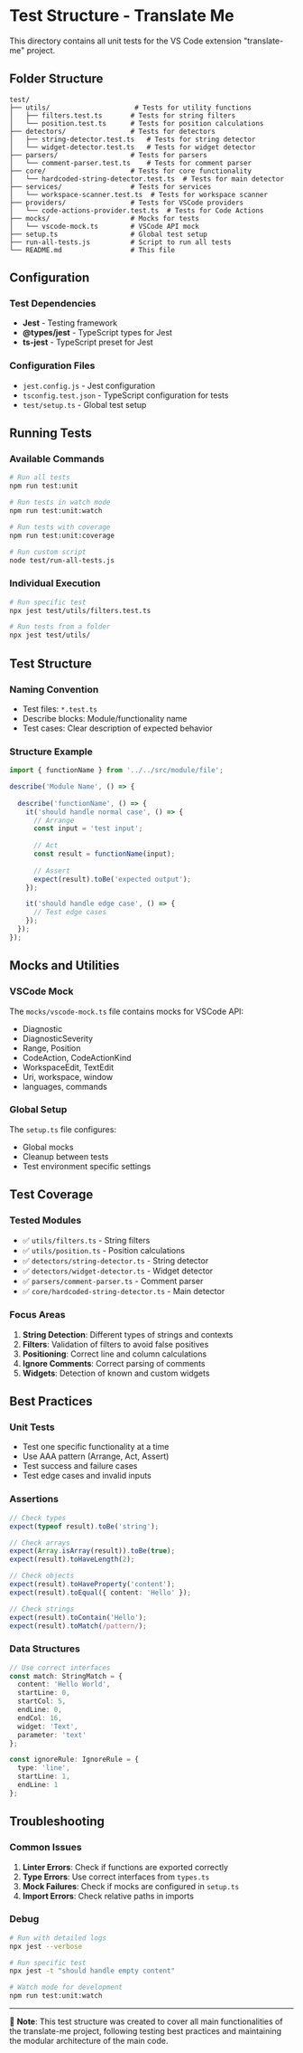 # Test Structure - Translate Me

This directory contains all unit tests for the VS Code extension "translate-me" project.

## Folder Structure

```
test/
├── utils/                     # Tests for utility functions
│   ├── filters.test.ts       # Tests for string filters
│   └── position.test.ts      # Tests for position calculations
├── detectors/                # Tests for detectors
│   ├── string-detector.test.ts   # Tests for string detector
│   └── widget-detector.test.ts   # Tests for widget detector
├── parsers/                  # Tests for parsers
│   └── comment-parser.test.ts    # Tests for comment parser
├── core/                     # Tests for core functionality
│   └── hardcoded-string-detector.test.ts  # Tests for main detector
├── services/                 # Tests for services
│   └── workspace-scanner.test.ts  # Tests for workspace scanner
├── providers/                # Tests for VSCode providers
│   └── code-actions-provider.test.ts  # Tests for Code Actions
├── mocks/                    # Mocks for tests
│   └── vscode-mock.ts        # VSCode API mock
├── setup.ts                  # Global test setup
├── run-all-tests.js          # Script to run all tests
└── README.md                 # This file
```

## Configuration

### Test Dependencies

- **Jest** - Testing framework
- **@types/jest** - TypeScript types for Jest
- **ts-jest** - TypeScript preset for Jest

### Configuration Files

- `jest.config.js` - Jest configuration
- `tsconfig.test.json` - TypeScript configuration for tests
- `test/setup.ts` - Global test setup

## Running Tests

### Available Commands

```bash
# Run all tests
npm run test:unit

# Run tests in watch mode
npm run test:unit:watch

# Run tests with coverage
npm run test:unit:coverage

# Run custom script
node test/run-all-tests.js
```

### Individual Execution

```bash
# Run specific test
npx jest test/utils/filters.test.ts

# Run tests from a folder
npx jest test/utils/
```

## Test Structure

### Naming Convention

- Test files: `*.test.ts`
- Describe blocks: Module/functionality name
- Test cases: Clear description of expected behavior

### Structure Example

```typescript
import { functionName } from '../../src/module/file';

describe('Module Name', () => {
  
  describe('functionName', () => {
    it('should handle normal case', () => {
      // Arrange
      const input = 'test input';
      
      // Act
      const result = functionName(input);
      
      // Assert
      expect(result).toBe('expected output');
    });

    it('should handle edge case', () => {
      // Test edge cases
    });
  });
});
```

## Mocks and Utilities

### VSCode Mock

The `mocks/vscode-mock.ts` file contains mocks for VSCode API:

- Diagnostic
- DiagnosticSeverity
- Range, Position
- CodeAction, CodeActionKind
- WorkspaceEdit, TextEdit
- Uri, workspace, window
- languages, commands

### Global Setup

The `setup.ts` file configures:

- Global mocks
- Cleanup between tests
- Test environment specific settings

## Test Coverage

### Tested Modules

- ✅ `utils/filters.ts` - String filters
- ✅ `utils/position.ts` - Position calculations
- ✅ `detectors/string-detector.ts` - String detector
- ✅ `detectors/widget-detector.ts` - Widget detector
- ✅ `parsers/comment-parser.ts` - Comment parser
- ✅ `core/hardcoded-string-detector.ts` - Main detector

### Focus Areas

1. **String Detection**: Different types of strings and contexts
2. **Filters**: Validation of filters to avoid false positives
3. **Positioning**: Correct line and column calculations
4. **Ignore Comments**: Correct parsing of comments
5. **Widgets**: Detection of known and custom widgets

## Best Practices

### Unit Tests

- Test one specific functionality at a time
- Use AAA pattern (Arrange, Act, Assert)
- Test success and failure cases
- Test edge cases and invalid inputs

### Assertions

```typescript
// Check types
expect(typeof result).toBe('string');

// Check arrays
expect(Array.isArray(result)).toBe(true);
expect(result).toHaveLength(2);

// Check objects
expect(result).toHaveProperty('content');
expect(result).toEqual({ content: 'Hello' });

// Check strings
expect(result).toContain('Hello');
expect(result).toMatch(/pattern/);
```

### Data Structures

```typescript
// Use correct interfaces
const match: StringMatch = {
  content: 'Hello World',
  startLine: 0,
  startCol: 5,
  endLine: 0,
  endCol: 16,
  widget: 'Text',
  parameter: 'text'
};

const ignoreRule: IgnoreRule = {
  type: 'line',
  startLine: 1,
  endLine: 1
};
```

## Troubleshooting

### Common Issues

1. **Linter Errors**: Check if functions are exported correctly
2. **Type Errors**: Use correct interfaces from `types.ts`
3. **Mock Failures**: Check if mocks are configured in `setup.ts`
4. **Import Errors**: Check relative paths in imports

### Debug

```bash
# Run with detailed logs
npx jest --verbose

# Run specific test
npx jest -t "should handle empty content"

# Watch mode for development
npm run test:unit:watch
```

---

📝 **Note**: This test structure was created to cover all main functionalities of the translate-me project, following testing best practices and maintaining the modular architecture of the main code. 